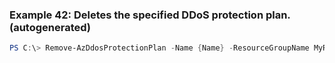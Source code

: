 
### Example 42: Deletes the specified DDoS protection plan. (autogenerated)
```powershell
PS C:\> Remove-AzDdosProtectionPlan -Name {Name} -ResourceGroupName MyResourceGroup


